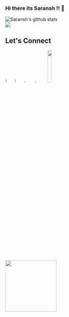 ### Hi there its Saransh !! 👋

<img align="center" src="https://github-readme-stats.vercel.app/api?username=saranshkhulbe7&show_icons=true&include_all_commits=true&theme=gruvbox" alt="Saransh's      github stats"/>

<br>
  <img align="center" src="https://github-readme-stats.vercel.app/api/top-langs/?username=saranshkhulbe7&theme=gruvbox" />

## Let's Connect

<a href="https://www.linkedin.com/in/saransh-khulbe-5ab342189/">
     <img src="https://www.flaticon.com/svg/static/icons/svg/145/145807.svg" height="5%"; width="5%"; margin-left:20px;></img></a>

<a href="https://twitter.com/KhulbeSaransh">
  <img src="https://www.flaticon.com/svg/static/icons/svg/889/889147.svg" height="5%" ; width="5%" ; margin-left:0px;></img></a>   

<a href="https://www.codechef.com/users/saranshkhulbe7">
  <img src="https://1.bp.blogspot.com/-svSVcY5RCZ0/WczaWkmnnuI/AAAAAAAABhQ/rrGYYYN_cJsbufXTXpd50CJc8-vJ4dZqQCLcBGAs/s1600/fb-image-icon.png" height="1%" ; width="6%" ; margin-left:20px;></img></a>

<a href="https://www.hackerrank.com/saranshkhulbe7">
  <img src="https://upload.wikimedia.org/wikipedia/commons/6/65/HackerRank_logo.png" height="3%" ; width="7%" ;></img></a>

<a href="https://account.codingblocks.com/users/me">
    <img src="https://marketing-image-production.s3.amazonaws.com/uploads/0ba295b66f676a965ba15303344f9e553b9e5f54381820d3752eee997e0c5d97cec5dbd68de0edd07b62c69b5d6b11ed15dd4655fef05607afd6a9deab3e1cc1.png" height="16%" ; width="16%" ;></img></a>

  ##
   <img src="https://komarev.com/ghpvc/?username=saranshkhulbe7" width=160px/>
